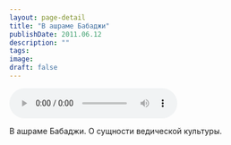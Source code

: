 ```yaml
---
layout: page-detail
title: "В ашраме Бабаджи"
publishDate: 2011.06.12
description: ""
tags:
image:
draft: false
---
```


<audio title="2011.06.12 - В ашраме Бабаджи.mp3" src="/upload/iblock/1ba/1bae33be60c51ffe37d912b810f95acb.mp3" controls=""></audio>

 В ашраме Бабаджи. О сущности ведической культуры. 

  

